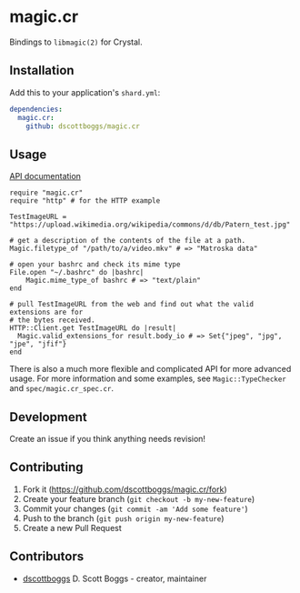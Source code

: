 # magic.cr

Bindings to `libmagic(2)` for Crystal.

## Installation

Add this to your application's `shard.yml`:

```yaml
dependencies:
  magic.cr:
    github: dscottboggs/magic.cr
```

## Usage

[API documentation](https://dscottboggs.github.io/magic.cr/index.html)

```crystal
require "magic.cr"
require "http" # for the HTTP example

TestImageURL = "https://upload.wikimedia.org/wikipedia/commons/d/db/Patern_test.jpg"

# get a description of the contents of the file at a path.
Magic.filetype_of "/path/to/a/video.mkv" # => "Matroska data"

# open your bashrc and check its mime type
File.open "~/.bashrc" do |bashrc|
    Magic.mime_type_of bashrc # => "text/plain"
end

# pull TestImageURL from the web and find out what the valid extensions are for
# the bytes received.
HTTP::Client.get TestImageURL do |result|
  Magic.valid_extensions_for result.body_io # => Set{"jpeg", "jpg", "jpe", "jfif"}
end
```

There is also a much more flexible and complicated API for more advanced usage.
For more information and some examples, see `Magic::TypeChecker` and
`spec/magic.cr_spec.cr`.

## Development

Create an issue if you think anything needs revision!

## Contributing

1. Fork it (<https://github.com/dscottboggs/magic.cr/fork>)
2. Create your feature branch (`git checkout -b my-new-feature`)
3. Commit your changes (`git commit -am 'Add some feature'`)
4. Push to the branch (`git push origin my-new-feature`)
5. Create a new Pull Request

## Contributors

- [dscottboggs](https://github.com/dscottboggs) D. Scott Boggs - creator, maintainer
